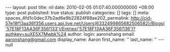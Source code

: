 --- layout: post title: nil date: 2010-02-05 01:07:40.000000000 +08:00 type: post published: true status: publish categories: \[\] tags: \[\] meta: spaces\_4fd1c0dec37b2ad6e9b22824f88ae202\_permalink: http://cid-57e18f13aa36f356.users.api.live.net/Users(6332499865682506582)/Blogs('57E18F13AA36F356!133')/Entries('57E18F13AA36F356!136')?authkey=suXE5X7Mwbk%24 author: login: aaronshang email: aaronshang@gmail.com display\_name: Aaron first\_name: '' last\_name: '' ---
null
